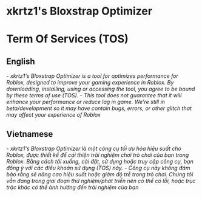 # xkrtz1's Bloxstrap Optimizer

# Term Of Services (TOS)
## English
*- xkrtz1's Bloxstrap Optimizer is a tool for optimizes performance for Roblox, designed to improve your gaming experience in Roblox. By downloading, installing, using or accessing the tool, you agree to be bound by these terms of use (TOS).*
*- This tool does not guarantee that it will enhance your performance or reduce lag in game. We're still in beta/development so it may have contain bugs, errors, or other glitch that may affect your experience of Roblox*
## Vietnamese
*- xkrtz1's Bloxstrap Optimizer là một công cụ tối ưu hóa hiệu suất cho Roblox, được thiết kế để cải thiện trải nghiệm chơi trò chơi của bạn trong Roblox. Bằng cách tải xuống, cài đặt, sử dụng hoặc truy cập công cụ, bạn đồng ý với các điều khoản sử dụng (TOS) này.*
*- Công cụ này không đảm bảo rằng sẽ nâng cao hiệu suất hoặc giảm độ trễ trong trò chơi. Chúng tôi vẫn đang trong giai đoạn thử nghiệm/phát triển nên có thể có lỗi, hoặc trục trặc khác có thể ảnh hưởng đến trải nghiệm của bạn*
